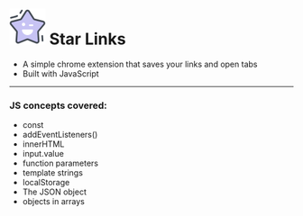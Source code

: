 # ![img](icon.png) Star Links  
- A simple chrome extension that saves your links and open tabs 
- Built with JavaScript

---------
### JS concepts covered:
  - const
  - addEventListeners()
  - innerHTML
  - input.value
  - function parameters
  - template strings
  - localStorage
  - The JSON object
  - objects in arrays
